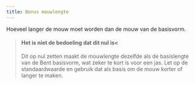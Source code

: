 ```yaml
---
title: Bonus mouwlengte
---
```


Hoeveel langer de mouw moet worden dan de mouw van de basisvorm.

> #### Het is niet de bedoeling dat dit nul is<
> 
> Dit op nul zetten maakt de mouwlengte dezelfde als de basislengte van de Bent basisvorm, wat zeker te kort is voor een jas. Let op de standaardwaarde en gebruik dat als basis om de mouw korter of langer te maken.